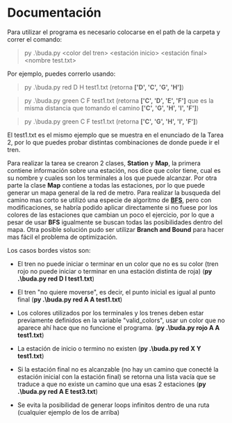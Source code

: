 # Documentación

Para utilizar el programa es necesario colocarse en el path de la carpeta y correr el comando:

> py .\buda.py \<color del tren\> \<estación inicio\> \<estación final\> \<nombre test.txt\>

Por ejemplo, puedes correrlo usando:

> py .\buda.py red D H test1.txt
(retorna **['D', 'C', 'G', 'H']**)

> py .\buda.py green C F test1.txt
(retorna **['C', 'D', 'E', 'F']** que es la misma distancia que tomando el camino **['C', 'G', 'H', 'I', 'F']**)

> py .\buda.py green C F test1.txt
(retorna **['C', 'G', 'H', 'I', 'F']**)


El test1.txt es el mismo ejemplo que se muestra en el enunciado de la Tarea 2, por lo que puedes probar distintas combinaciones de donde puede ir el tren.

Para realizar la tarea se crearon 2 clases, **Station** y **Map**, la primera contiene información sobre una estación, nos dice que color tiene, cual es su nombre y cuales son los terminales a los que puede alcanzar. Por otra parte la clase **Map** contiene a todas las estaciones, por lo que puede generar un mapa general de la red de metro. Para realizar la busqueda del camino mas corto se utilizó una especie de algoritmo de **<a href= https://en.wikipedia.org/wiki/Breadth-first_search>BFS</a>**, pero con modificaciones, se habría podido aplicar directamente si no fuese por los colores de las estaciones que cambian un poco el ejercicio, por lo que a pesar de usar **BFS** igualmente se buscan todas las posibilidades dentro del mapa. Otra posible solución pudo ser utilizar **Branch and Bound** para hacer mas fácil el problema de optimización.


Los casos bordes vistos son:
- El tren no puede iniciar o terminar en un color que no es su color (tren rojo no puede iniciar o terminar en una estación distinta de roja) (**py .\buda.py red D I test1.txt**)

- El tren "no quiere moverse", es decir, el punto inicial es igual al punto final (**py .\buda.py red A A test1.txt**)

- Los colores utilizados por los terminales y los trenes deben estar previamente definidos en la variable "valid_colors", usar un color que no aparece ahí hace que no funcione el programa. (**py .\buda.py rojo A A test1.txt**)

- La estación de inicio o termino no existen (**py .\buda.py red X Y test1.txt**)

- Si la estación final no es alcanzable (no hay un camino que conecté la estación inicial con la estación final) se retorna una lista vacía que se traduce a que no existe un camino que una esas 2 estaciones (**py .\buda.py red A E test3.txt**)

- Se evita la posibilidad de generar loops infinitos dentro de una ruta (cualquier ejemplo de los de arriba)